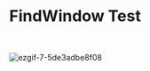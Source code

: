 # FindWindow Test
<br/>

![ezgif-7-5de3adbe8f08](https://user-images.githubusercontent.com/55177359/74037859-7b76e180-4a02-11ea-854c-586b41fdbb07.gif)
